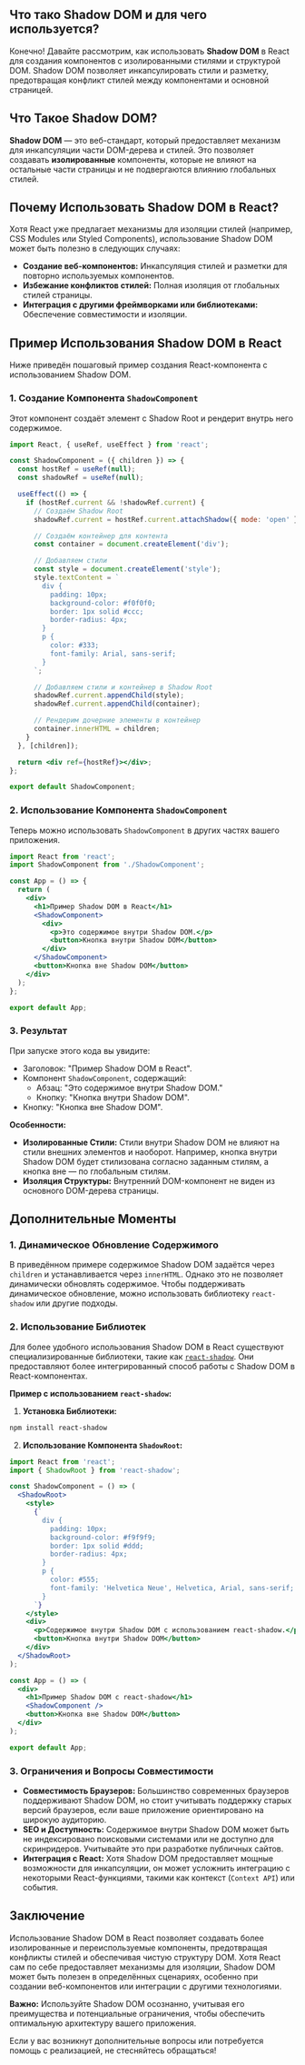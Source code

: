 ## Что тако Shadow DOM и для чего используется?

Конечно! Давайте рассмотрим, как использовать **Shadow DOM** в React для создания компонентов с изолированными стилями и структурой DOM. Shadow DOM позволяет инкапсулировать стили и разметку, предотвращая конфликт стилей между компонентами и основной страницей.

## **Что Такое Shadow DOM?**

**Shadow DOM** — это веб-стандарт, который предоставляет механизм для инкапсуляции части DOM-дерева и стилей. Это позволяет создавать **изолированные** компоненты, которые не влияют на остальные части страницы и не подвергаются влиянию глобальных стилей.

## **Почему Использовать Shadow DOM в React?**

Хотя React уже предлагает механизмы для изоляции стилей (например, CSS Modules или Styled Components), использование Shadow DOM может быть полезно в следующих случаях:

- **Создание веб-компонентов:** Инкапсуляция стилей и разметки для повторно используемых компонентов.
- **Избежание конфликтов стилей:** Полная изоляция от глобальных стилей страницы.
- **Интеграция с другими фреймворками или библиотеками:** Обеспечение совместимости и изоляции.

## **Пример Использования Shadow DOM в React**

Ниже приведён пошаговый пример создания React-компонента с использованием Shadow DOM.

### **1. Создание Компонента `ShadowComponent`**

Этот компонент создаёт элемент с Shadow Root и рендерит внутрь него содержимое.

```jsx
import React, { useRef, useEffect } from 'react';

const ShadowComponent = ({ children }) => {
  const hostRef = useRef(null);
  const shadowRef = useRef(null);

  useEffect(() => {
    if (hostRef.current && !shadowRef.current) {
      // Создаём Shadow Root
      shadowRef.current = hostRef.current.attachShadow({ mode: 'open' });

      // Создаём контейнер для контента
      const container = document.createElement('div');

      // Добавляем стили
      const style = document.createElement('style');
      style.textContent = `
        div {
          padding: 10px;
          background-color: #f0f0f0;
          border: 1px solid #ccc;
          border-radius: 4px;
        }
        p {
          color: #333;
          font-family: Arial, sans-serif;
        }
      `;

      // Добавляем стили и контейнер в Shadow Root
      shadowRef.current.appendChild(style);
      shadowRef.current.appendChild(container);

      // Рендерим дочерние элементы в контейнер
      container.innerHTML = children;
    }
  }, [children]);

  return <div ref={hostRef}></div>;
};

export default ShadowComponent;
```

### **2. Использование Компонента `ShadowComponent`**

Теперь можно использовать `ShadowComponent` в других частях вашего приложения.

```jsx
import React from 'react';
import ShadowComponent from './ShadowComponent';

const App = () => {
  return (
    <div>
      <h1>Пример Shadow DOM в React</h1>
      <ShadowComponent>
        <div>
          <p>Это содержимое внутри Shadow DOM.</p>
          <button>Кнопка внутри Shadow DOM</button>
        </div>
      </ShadowComponent>
      <button>Кнопка вне Shadow DOM</button>
    </div>
  );
};

export default App;
```

### **3. Результат**

При запуске этого кода вы увидите:

- Заголовок: "Пример Shadow DOM в React".
- Компонент `ShadowComponent`, содержащий:
  - Абзац: "Это содержимое внутри Shadow DOM."
  - Кнопку: "Кнопка внутри Shadow DOM".
- Кнопку: "Кнопка вне Shadow DOM".

**Особенности:**

- **Изолированные Стили:** Стили внутри Shadow DOM не влияют на стили внешних элементов и наоборот. Например, кнопка внутри Shadow DOM будет стилизована согласно заданным стилям, а кнопка вне — по глобальным стилям.
- **Изоляция Структуры:** Внутренний DOM-компонент не виден из основного DOM-дерева страницы.

## **Дополнительные Моменты**

### **1. Динамическое Обновление Содержимого**

В приведённом примере содержимое Shadow DOM задаётся через `children` и устанавливается через `innerHTML`. Однако это не позволяет динамически обновлять содержимое. Чтобы поддерживать динамическое обновление, можно использовать библиотеку `react-shadow` или другие подходы.

### **2. Использование Библиотек**

Для более удобного использования Shadow DOM в React существуют специализированные библиотеки, такие как [`react-shadow`](https://github.com/Wildhoney/react-shadow). Они предоставляют более интегрированный способ работы с Shadow DOM в React-компонентах.

**Пример с использованием `react-shadow`:**

1. **Установка Библиотеки:**

```bash
npm install react-shadow
```

2. **Использование Компонента `ShadowRoot`:**

```jsx
import React from 'react';
import { ShadowRoot } from 'react-shadow';

const ShadowComponent = () => (
  <ShadowRoot>
    <style>
      {`
        div {
          padding: 10px;
          background-color: #f9f9f9;
          border: 1px solid #ddd;
          border-radius: 4px;
        }
        p {
          color: #555;
          font-family: 'Helvetica Neue', Helvetica, Arial, sans-serif;
        }
      `}
    </style>
    <div>
      <p>Содержимое внутри Shadow DOM с использованием react-shadow.</p>
      <button>Кнопка внутри Shadow DOM</button>
    </div>
  </ShadowRoot>
);

const App = () => (
  <div>
    <h1>Пример Shadow DOM с react-shadow</h1>
    <ShadowComponent />
    <button>Кнопка вне Shadow DOM</button>
  </div>
);

export default App;
```

### **3. Ограничения и Вопросы Совместимости**

- **Совместимость Браузеров:** Большинство современных браузеров поддерживают Shadow DOM, но стоит учитывать поддержку старых версий браузеров, если ваше приложение ориентировано на широкую аудиторию.
- **SEO и Доступность:** Содержимое внутри Shadow DOM может быть не индексировано поисковыми системами или не доступно для скринридеров. Учитывайте это при разработке публичных сайтов.
- **Интеграция с React:** Хотя Shadow DOM предоставляет мощные возможности для инкапсуляции, он может усложнить интеграцию с некоторыми React-функциями, такими как контекст (`Context API`) или события.

## **Заключение**

Использование Shadow DOM в React позволяет создавать более изолированные и переиспользуемые компоненты, предотвращая конфликты стилей и обеспечивая чистую структуру DOM. Хотя React сам по себе предоставляет механизмы для изоляции, Shadow DOM может быть полезен в определённых сценариях, особенно при создании веб-компонентов или интеграции с другими технологиями.

**Важно:** Используйте Shadow DOM осознанно, учитывая его преимущества и потенциальные ограничения, чтобы обеспечить оптимальную архитектуру вашего приложения.

Если у вас возникнут дополнительные вопросы или потребуется помощь с реализацией, не стесняйтесь обращаться!